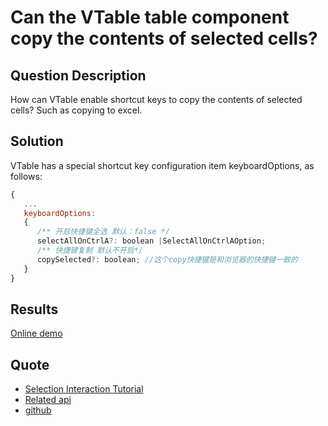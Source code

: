 # Can the VTable table component copy the contents of selected cells?

## Question Description

How can VTable enable shortcut keys to copy the contents of selected cells? Such as copying to excel.

## Solution

VTable has a special shortcut key configuration item keyboardOptions, as follows:

```javascript
{
   ...
   keyboardOptions:
   {
      /** 开启快捷键全选 默认：false */
      selectAllOnCtrlA?: boolean |SelectAllOnCtrlAOption;
      /** 快捷键复制 默认不开启*/
      copySelected?: boolean; //这个copy快捷键是和浏览器的快捷键一致的
   }
}
```

## Results

[Online demo](https://codesandbox.io/s/vtable-copy-sdwjhd)

## Quote

- [Selection Interaction Tutorial](https://visactor.io/vtable/guide/interaction/select)
- [Related api](https://visactor.io/vtable/option/ListTable#keyboardOptions.copySelected)
- [github](https://github.com/VisActor/VTable)
